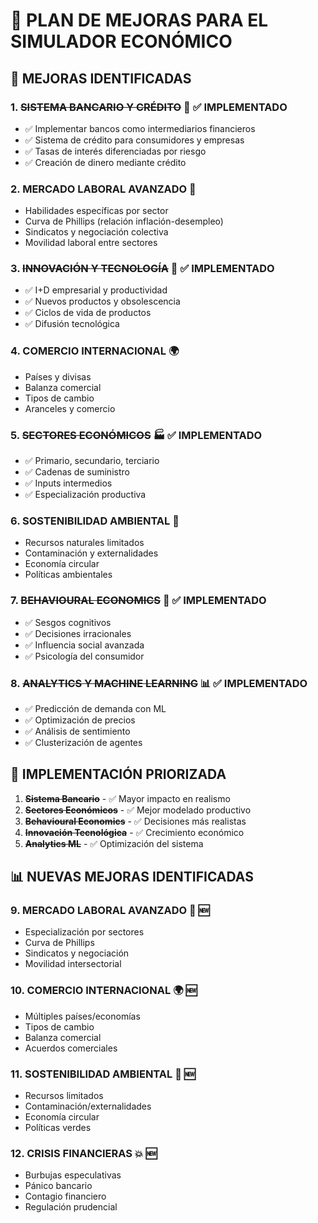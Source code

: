 # 🚀 PLAN DE MEJORAS PARA EL SIMULADOR ECONÓMICO

## 🎯 MEJORAS IDENTIFICADAS

### 1. **~~SISTEMA BANCARIO Y CRÉDITO~~** 🏦 ✅ IMPLEMENTADO

- ✅ Implementar bancos como intermediarios financieros
- ✅ Sistema de crédito para consumidores y empresas
- ✅ Tasas de interés diferenciadas por riesgo
- ✅ Creación de dinero mediante crédito

### 2. **MERCADO LABORAL AVANZADO** 👥

- Habilidades específicas por sector
- Curva de Phillips (relación inflación-desempleo)
- Sindicatos y negociación colectiva
- Movilidad laboral entre sectores

### 3. **~~INNOVACIÓN Y TECNOLOGÍA~~** 🔬 ✅ IMPLEMENTADO

- ✅ I+D empresarial y productividad
- ✅ Nuevos productos y obsolescencia
- ✅ Ciclos de vida de productos
- ✅ Difusión tecnológica

### 4. **COMERCIO INTERNACIONAL** 🌍

- Países y divisas
- Balanza comercial
- Tipos de cambio
- Aranceles y comercio

### 5. **~~SECTORES ECONÓMICOS~~** 🏭 ✅ IMPLEMENTADO

- ✅ Primario, secundario, terciario
- ✅ Cadenas de suministro
- ✅ Inputs intermedios
- ✅ Especialización productiva

### 6. **SOSTENIBILIDAD AMBIENTAL** 🌱

- Recursos naturales limitados
- Contaminación y externalidades
- Economía circular
- Políticas ambientales

### 7. **~~BEHAVIOURAL ECONOMICS~~** 🧠 ✅ IMPLEMENTADO

- ✅ Sesgos cognitivos
- ✅ Decisiones irracionales
- ✅ Influencia social avanzada
- ✅ Psicología del consumidor

### 8. **~~ANALYTICS Y MACHINE LEARNING~~** 📊 ✅ IMPLEMENTADO

- ✅ Predicción de demanda con ML
- ✅ Optimización de precios
- ✅ Análisis de sentimiento
- ✅ Clusterización de agentes

## 🔧 IMPLEMENTACIÓN PRIORIZADA

1. **~~Sistema Bancario~~** - ✅ Mayor impacto en realismo
2. **~~Sectores Económicos~~** - ✅ Mejor modelado productivo
3. **~~Behavioural Economics~~** - ✅ Decisiones más realistas
4. **~~Innovación Tecnológica~~** - ✅ Crecimiento económico
5. **~~Analytics ML~~** - ✅ Optimización del sistema

## 📊 NUEVAS MEJORAS IDENTIFICADAS

### 9. **MERCADO LABORAL AVANZADO** 👥 🆕

- Especialización por sectores
- Curva de Phillips
- Sindicatos y negociación
- Movilidad intersectorial

### 10. **COMERCIO INTERNACIONAL** 🌍 🆕

- Múltiples países/economías
- Tipos de cambio
- Balanza comercial
- Acuerdos comerciales

### 11. **SOSTENIBILIDAD AMBIENTAL** 🌱 🆕

- Recursos limitados
- Contaminación/externalidades
- Economía circular
- Políticas verdes

### 12. **CRISIS FINANCIERAS** 💥 🆕

- Burbujas especulativas
- Pánico bancario
- Contagio financiero
- Regulación prudencial
